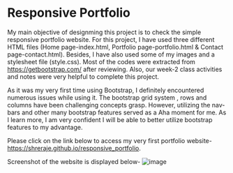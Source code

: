 # Responsive Portfolio

My main objective of designming this project is to check the simple responsive portfolio website. For this project, I have used three different HTML files (Home page-index.html, Portfolio page-portfolio.html & Contact page-contact.html). Besides, I have also used some of my images and a stylesheet file (style.css). Most of the codes were extracted from https://getbootstrap.com/ after reviewing. Also, our week-2 class activities and notes were very helpful to complete this project.

As it was my very first time using Bootstrap, I definitely encountered numerous issues while using it. The bootstrap grid system , rows and columns have been challenging concepts grasp. However, utilizing the nav-bars and other many bootstrap features served as a Aha moment for me. As I learn more, I am very confident I will be able to better utilize bootstrap features to my advantage.

Please click on the link below to access my very first portfolio website- https://shreraje.github.io/responsive_portfolio.

Screenshot of the website is displayed below-
![image](https://user-images.githubusercontent.com/61192734/89115390-b9e2db80-d43c-11ea-981a-abf3632d0fca.png)
